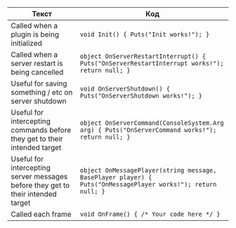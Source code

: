 | Текст | Код |
|-------|-----|
| Called when a plugin is being initialized | `void Init() { Puts("Init works!"); }` |
| Called when a server restart is being cancelled | `object OnServerRestartInterrupt() { Puts("OnServerRestartInterrupt works!"); return null; }` |
| Useful for saving something / etc on server shutdown | `void OnServerShutdown() { Puts("OnServerShutdown works!"); }` |
| Useful for intercepting commands before they get to their intended target | `object OnServerCommand(ConsoleSystem.Arg arg) { Puts("OnServerCommand works!"); return null; }` |
| Useful for intercepting server messages before they get to their intended target | `object OnMessagePlayer(string message, BasePlayer player) { Puts("OnMessagePlayer works!"); return null; }` |
| Called each frame | `void OnFrame() { /* Your code here */ }` |
